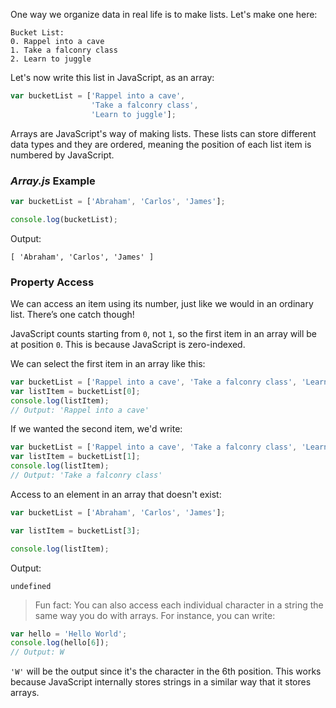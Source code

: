One way we organize data in real life is to make lists. Let's make one here:

```
Bucket List:
0. Rappel into a cave
1. Take a falconry class
2. Learn to juggle
```

Let's now write this list in JavaScript, as an array:

``` javascript
var bucketList = ['Rappel into a cave',
                  'Take a falconry class',
                  'Learn to juggle'];
```

Arrays are JavaScript's way of making lists. These lists can store different data types and they are ordered, meaning the position of each list item is numbered by JavaScript.


### *Array.js* Example
``` js
var bucketList = ['Abraham', 'Carlos', 'James'];

console.log(bucketList);
```

Output:

```
[ 'Abraham', 'Carlos', 'James' ]
```

### Property Access

We can access an item using its number, just like we would in an ordinary list. There’s one catch though!

JavaScript counts starting from `0`, not `1`, so the first item in an array will be at position `0`. This is because JavaScript is zero-indexed.

We can select the first item in an array like this:

```js
var bucketList = ['Rappel into a cave', 'Take a falconry class', 'Learn to juggle'];
var listItem = bucketList[0];
console.log(listItem);
// Output: 'Rappel into a cave'
```

If we wanted the second item, we'd write:

```js
var bucketList = ['Rappel into a cave', 'Take a falconry class', 'Learn to juggle'];
var listItem = bucketList[1];
console.log(listItem);
// Output: 'Take a falconry class'
```

Access to an element in an array that doesn't exist:

```js
var bucketList = ['Abraham', 'Carlos', 'James'];

var listItem = bucketList[3];

console.log(listItem);
```

Output:

```
undefined
```

> Fun fact: You can also access each individual character in a string the same way you do with arrays. For instance, you can write:

```js
var hello = 'Hello World';
console.log(hello[6]);
// Output: W
```

`'W'` will be the output since it's the character in the 6th position. This works because JavaScript internally stores strings in a similar way that it stores arrays.
